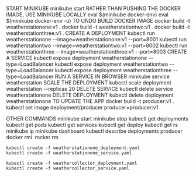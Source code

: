 START MINIKUBE
	minikube start
RATHER THAN PUSHING THE DOCKER IMAGE, USE MINIKUBE LOCALLY
	eval $(minikube docker-env)
	eval $(minikube docker-env -u) TO UNDO
BUILD DOCKER IMAGE
	docker build -t weatherstationone:v1 .
	docker build -t weatherstationtwo:v1 .
	docker build -t weatherstationthree:v1 .
CREATE A DEPLOYMENT
	kubectl run weatherstationone --image=weatherstationone:v1 --port=8001
	kubectl run weatherstationtwo --image=weatherstationtwo:v1 --port=8002
	kubectl run weatherstationthree --image=weatherstationthree:v1 --port=8003
CREATE A SERVICE
	kubectl expose deployment weatherstationone --type=LoadBalancer
	kubectl expose deployment weatherstationtwo --type=LoadBalancer
	kubectl expose deployment weatherstationthree --type=LoadBalancer
RUN A SERVICE IN BROWSER
	minikube service weatherstation	
SCALE THE DEPLOYMENT
	kubectl scale deployment weatherstation --replicas 20
DELETE SERVICE
	kubectl delete service weatherstationone
DELETE DEPLOYMENT
	kubectl delete deployment weatherstationone
TO UPDATE THE APP
	docker build -t producer:v1 .
	kubectl set image deployment/producer producer=producer:v1

OTHER COMMANDS
	minikube start
	minikube stop
	kubectl get deployments
	kubectl get pods
	kubectl get services
	kubectl get deploy
	kubectl get rs
	minikube ip
	minikube dashboard
	kubectl describe deployments producer
	docker rmi <IMAGE>
	rocker rm <CONTAINER>


	kubectl create -f weatherstationone_deployment.yaml
	kubectl create -f weatherstationone_service.yaml
	
	kubectl create -f weathercollector_deployment.yaml
	kubectl create -f weathercollector_service.yaml


